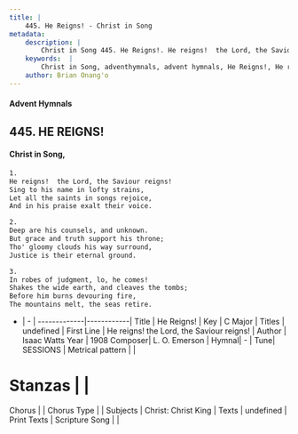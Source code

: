 ```yaml
---
title: |
    445. He Reigns! - Christ in Song
metadata:
    description: |
        Christ in Song 445. He Reigns!. He reigns!  the Lord, the Saviour reigns! Sing to his name in lofty strains, Let all the saints in songs rejoice, And in his praise exalt their voice.
    keywords:  |
        Christ in Song, adventhymnals, advent hymnals, He Reigns!, He reigns!  the Lord, the Saviour reigns!. 
    author: Brian Onang'o
---
```


#### Advent Hymnals
## 445. HE REIGNS!
####  Christ in Song,

```txt
1.
He reigns!  the Lord, the Saviour reigns!
Sing to his name in lofty strains,
Let all the saints in songs rejoice,
And in his praise exalt their voice.

2.
Deep are his counsels, and unknown.
But grace and truth support his throne;
Tho' gloomy clouds his way surround,
Justice is their eternal ground.

3.
In robes of judgment, lo, he comes!
Shakes the wide earth, and cleaves the tombs;
Before him burns devouring fire,
The mountains melt, the seas retire.


```

- |   -  |
-------------|------------|
Title | He Reigns! |
Key | C Major |
Titles | undefined |
First Line | He reigns!  the Lord, the Saviour reigns! |
Author | Isaac Watts
Year | 1908
Composer| L. O. Emerson |
Hymnal|  - |
Tune| SESSIONS |
Metrical pattern | |
# Stanzas |  |
Chorus |  |
Chorus Type |  |
Subjects | Christ: Christ King |
Texts | undefined |
Print Texts | 
Scripture Song |  |
    
